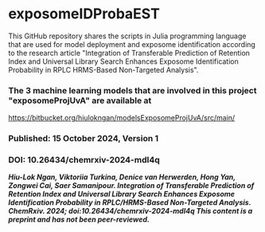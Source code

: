 # exposomeIDProbaEST
This GitHub repository shares the scripts in Julia programming language that are used for model deployment and exposome identification according to the research article "Integration of Transferable Prediction of Retention Index and Universal Library Search Enhances Exposome Identification Probability in RPLC HRMS-Based Non-Targeted Analysis".
### The 3 machine learning models that are involved in this project "exposomeProjUvA" are available at ###
https://bitbucket.org/hiulokngan/modelsExposomeProjUvA/src/main/

### Published: 15 October 2024, Version 1
### DOI: 10.26434/chemrxiv-2024-mdl4q
***Hiu-Lok Ngan, Viktoriia Turkina, Denice van Herwerden, Hong Yan, Zongwei Cai, Saer Samanipour. Integration of Transferable Prediction of Retention Index and Universal Library Search Enhances Exposome Identification Probability in RPLC/HRMS-Based Non-Targeted Analysis. ChemRxiv. 2024; doi:10.26434/chemrxiv-2024-mdl4q  This content is a preprint and has not been peer-reviewed.***